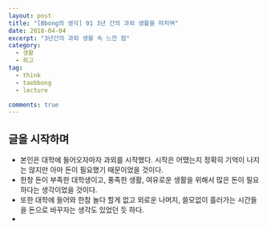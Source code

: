 ```yaml
---
layout: post
title: "[Bbong의 생각] 01 3년 간의 과외 생활을 마치며"
date: 2018-04-04
excerpt: "3년간의 과외 생활 속 느낀 점"
category:
  - 생활
  - 회고
tag:
  - think
  - taebbong
  - lecture

comments: true
---
```


## 글을 시작하며

- 본인은 대학에 들어오자마자 과외를 시작했다. 시작은 어땠는지 정확히 기억이 나지는 않지만 아마 돈이 필요했기 때문이었을 것이다.
- 한창 돈이 부족한 대학생이고, 풍족한 생활, 여유로운 생활을 위해서 많은 돈이 필요하다는 생각이었을 것이다.
- 또한 대학에 들어와 한참 놀다 할게 없고 외로운 나머지, 쓸모없이 흘러가는 시간들을 돈으로 바꾸자는 생각도 있었던 듯 하다.
-
